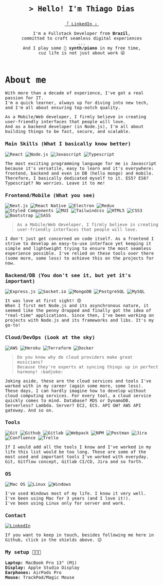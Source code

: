 <div align="center" style="margin-bottom: 4rem">
  <samp>
    <h3 style="margin-bottom: 1em; font-size: 1.5rem">
      &gt; Hello! I'm <b>Thiago Dias</b>
    </h3>
    <div>
      <a href="https://www.linkedin.com/in/thids">「 LinkedIn 」</a>
      <p>
        I'm a Fullstack Developer from <b>Brazil</b>,
        <br>committed to craft seamless digital experiences
        <br>...
        <br>And I play some 🎹 <b>synth/piano</b> in my free time,
        <br> cuz life is not just about work 😜
      </p>
    </div>
  </samp>
</div>

<samp>

# About me

With more than a decade of experience, I've got a real passion for IT.  
I'm a quick learner, always up for diving into new tech, and I'm all about ensuring top-notch quality.

As a Mobile/Web developer, I firmly believe in creating user-friendly interfaces that people will love.  
And as a backend developer (in Node.js), I'm all about building things to be fast, secure, and scalable.

### Main Skills (What I basically know better)

![React](https://img.shields.io/badge/react-222222?style=for-the-badge&logo=react)
![Node.js](https://img.shields.io/badge/node.js-43873f?style=for-the-badge&logo=node.js&logoColor=white)
![Javascript](https://img.shields.io/badge/javascript-f7dd1c?style=for-the-badge&logo=javascript&logoColor=333333)
![Typescript](https://img.shields.io/badge/typescript-3079c6?style=for-the-badge&logo=typescript&logoColor=white)
  
The most exciting programming language for me is Javascript because it's versatile, easy to learn and it's everywhere: frontend, backend and even in DB (hello mongo) and mobile. Therefore, I basically dedicated myself to it. ES5? ES6? Typescript? No worries. Leave it to me!

### Frontend/Mobile (What you see)

![Next.js](https://img.shields.io/badge/next.js-fdfdfd?style=for-the-badge&logo=next.js&logoColor=353535)
![React Native](https://img.shields.io/badge/React%20Native-21232a?style=for-the-badge&logo=react)
![Electron](https://img.shields.io/badge/electron-1b1c26?style=for-the-badge&logo=electron&logoColor=white)
![Redux](https://img.shields.io/badge/redux-764abc?style=for-the-badge&logo=redux)
![Styled Components](https://img.shields.io/badge/styled--components-fa84aa?style=for-the-badge&logo=styled-components&logoColor=white)
![MUI](https://img.shields.io/badge/Material%20UI-0281ff?style=for-the-badge&logo=mui&logoColor=white)
![Tailwindcss](https://img.shields.io/badge/tailwindcss-38bcf9?style=for-the-badge&logo=tailwindcss&logoColor=white)
![HTML5](https://img.shields.io/badge/html5-e34f26?style=for-the-badge&logo=html5&logoColor=white)
![CSS3](https://img.shields.io/badge/css3-264de4?style=for-the-badge&logo=css3)
![Bootstrap](https://img.shields.io/badge/bootstrap-7952b3?style=for-the-badge&logo=bootstrap&logoColor=white)
![SASS](https://img.shields.io/badge/sass-cf649a?style=for-the-badge&logo=sass&logoColor=white)
  
> As a Mobile/Web developer, I firmly believe in creating user-friendly interfaces that people will love.

I don't just get concerned on code itself. As a frontend I strive to develop an easy-to-use interface yet keeping it simple and lightweight trying to ensure the most seamless experience possible. I've relied on these tools over there (some more, some less) to achieve this on the projects for now.

### Backend/DB (You don't see it, but yet it's important)

![Express.js](https://img.shields.io/badge/express.js-000000?style=for-the-badge&logo=express)
![Socket.io](https://img.shields.io/badge/socket.io-f5f5f5?style=for-the-badge&logo=socket.io&logoColor=333333)
![MongoDB](https://img.shields.io/badge/mongodb-011e2b?style=for-the-badge&logo=mongodb&logoColor=01ec63)
![PostgreSQL](https://img.shields.io/badge/postgresql-336791?style=for-the-badge&logo=postgresql&logoColor=white)
![MySQL](https://img.shields.io/badge/mysql-ffffff?style=for-the-badge&logo=mysql)
  
It was love at first sight! 😍  
When I first met Node.js and its asynchronous nature, it seemed like the penny dropped and finally got the idea of "real-time" applications. Since then, I've been working on projects with Node.js and its frameworks and libs. It's my go-to!

### Cloud/DevOps (Look at the sky)

![AWS](https://img.shields.io/badge/aws-222f3e?style=for-the-badge&logo=amazon-aws)
![Heroku](https://img.shields.io/badge/heroku-5e468a?style=for-the-badge&logo=heroku)
![Terraform](https://img.shields.io/badge/Terraform-7b42bc?style=for-the-badge&logo=terraform&logoColor=white)
![Docker](https://img.shields.io/badge/docker-2496ed?style=for-the-badge&logo=docker&logoColor=white)
  
> Do you know why do cloud providers make great musicians?  
Because they're experts at syncing things up in perfect harmony! :badjoke:

Joking aside, these are the cloud services and tools I've worked with in my career (again some more, some less).  
These days, I can hardly imagine how to develop without cloud computing services. For every tool, a cloud service quickly comes to mind. Database? RDS or DynamoDB. Serverless? Lambda. Server? EC2, ECS. API GW? AWS API gateway. And so on.

### Tools

![Git](https://img.shields.io/badge/git-f34e29?style=for-the-badge&logo=git&logoColor=white)
![Github](https://img.shields.io/badge/github-24292f?style=for-the-badge&logo=github)
![Gitlab](https://img.shields.io/badge/gitlab-fdfdfd?style=for-the-badge&logo=gitlab)
![Webpack](https://img.shields.io/badge/webpack-111111?style=for-the-badge&logo=webpack)
![NPM](https://img.shields.io/badge/npm-cb0300?style=for-the-badge&logo=npm&logoColor=white)
![Postman](https://img.shields.io/badge/postman-ff6c37?style=for-the-badge&logo=postman&logoColor=white)
![Jira](https://img.shields.io/badge/jira-1d55c5?style=for-the-badge&logo=jira)
![Confluence](https://img.shields.io/badge/confluence-205080?style=for-the-badge&logo=confluence)
![Trello](https://img.shields.io/badge/trello-24729f?style=for-the-badge&logo=trello)
  
If I would add all the tools I know and I've worked in my life this list would be too long. These are some of the most used and important tools I've worked with everyday. Git, Gitflow concept, Gitlab CI/CD, Jira and so forth.

### OS

![Mac OS](https://img.shields.io/badge/mac%20os-000000?style=for-the-badge&logo=apple&label=current)
![Linux](https://img.shields.io/badge/Linux-fdc725?style=for-the-badge&logo=linux&logoColor=333333)
![Windows](https://img.shields.io/badge/windows-0160b8?style=for-the-badge&logo=windows)
  
I've used Windows most of my life. I know it very well.  
I've been using Mac for 3 years (and I love it!).  
I've been using Linux only for server and work.

### Contact

[![LinkedIn](https://img.shields.io/badge/LinkedIn-0077B5?style=for-the-badge&logo=linkedin&logoColor=white)](https://www.linkedin.com/in/thids/?locale=en_US)
  
If you want to keep in touch, besides following me here in Github, click in the shields above. 😉

### My setup 👨🏻‍💻
**Laptop:** MacBook Pro 13" (M1)  
**Display:** Apple Studio Display  
**Earphones:** AirPods Pro  
**Mouse:** TrackPad/Magic Mouse

</samp>
<!--
**thi-days/thi-days** is a ✨ _special_ ✨ repository because its `README.md` (this file) appears on your GitHub profile.

Here are some ideas to get you started:

- 🔭 I’m currently working on ...
- 🌱 I’m currently learning ...
- 👯 I’m looking to collaborate on ...
- 🤔 I’m looking for help with ...
- 💬 Ask me about ...
- 📫 How to reach me: ...
- 😄 Pronouns: ...
- ⚡ Fun fact: ...
-->
